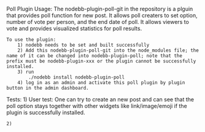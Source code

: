 Poll Plugin Usage:
    The nodebb-plugin-poll-git in the repository is a plguin that provides poll function for new post. It allows poll creaters to set option, number of vote per person, and the end date of poll. It allows viewers to vote and provides visualized statistics for poll results.

    To use the plugin:
        1) nodebb needs to be set and built successfully
        2) Add this nodebb-plugin-poll-git into the node_modules file; the name of it can be changed into nodebb-plugin-poll; note that the prefix must be nodebb-plugin-xxx or the plugin cannot be successfully installed. 
        3) run 
            ./nodebb install nodebb-plugin-poll 
        4) log in as an admin and activate this poll plugin by plugin button in the admin dashboard.

Tests:
    1) User test:
        One can try to create an new post and can see that the poll option stays together with other widgets like link/image/emoji if the plugin is successfully installed. 

    2) 

    